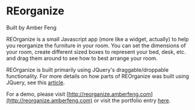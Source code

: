 # REorganize
Built by Amber Feng

REOrganize is a small Javascript app (more like a widget, actually) to help you reorganize the furniture in your room. You can set the dimensions of your room, create different sized boxes to represent your bed, desk, etc. and drag them around to see how to best arrange your room. 

REOrganize is built primarily using JQuery's draggable/droppable functionality. For more details on how parts of REOrganize was built using JQuery, see this [article](http://www.amberonrails.com/jquery-draggable-and-droppable/).

For a demo, please visit [http://reorganize.amberfeng.com](http://reorganize.amberfeng.com) or visit the portfolio entry [here](http://www.amberfeng.com/project/8).

